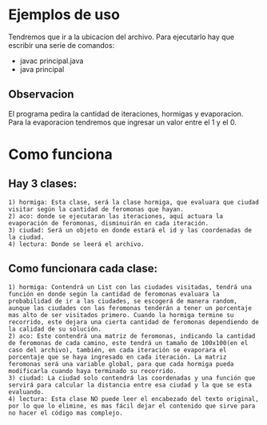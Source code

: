 # Ejemplos de uso

Tendremos que ir a la ubicacion del archivo. Para ejecutarlo hay que escribir una serie de comandos:
- javac principal.java
- java principal
## Observacion
El programa pedira la cantidad de iteraciones, hormigas y evaporacion. Para la evaporacion tendremos que ingresar un valor entre el 1 y el 0.

# Como funciona

## Hay 3 clases:
	1) hormiga: Esta clase, será la clase hormiga, que evaluara que ciudad visitar según la cantidad de feromonas que hayan.
	2) aco: donde se ejecutaran las iteraciones, aquí actuara la evaporación de feromonas, disminuirán en cada iteración.
	3) ciudad: Será un objeto en donde estará el id y las coordenadas de la ciudad.
	4) lectura: Donde se leerá el archivo.


## Como funcionara cada clase:

	1) hormiga: Contendrá un List con las ciudades visitadas, tendrá una función en donde según la cantidad de feromonas evaluara la probabilidad de ir a las ciudades, se escogerá de manera random, aunque las ciudades con las feromonas tenderán a tener un porcentaje mas alto de ser visitados primero. Cuando la hormiga termine su recorrido, este dejara una cierta cantidad de feromonas dependiendo de la calidad de su solución.
    2) aco: Este contendrá una matriz de feromonas, indicando la cantidad de feromonas de cada camino, este tendrá un tamaño de 100x100(en el caso del archivo), también, en cada iteración se evaporara el porcentaje que se haya ingresado en cada iteración. La matriz feromonas será una variable global, para que cada hormiga pueda modificarla cuando haya terminado su recorrido.
    3) ciudad: La ciudad solo contendrá las coordenadas y una función que servirá para calcular la distancia entre esa ciudad y la que se esta evaluando.
    4) lectura: Esta clase NO puede leer el encabezado del texto original, por lo que lo elimine, es mas fácil dejar el contenido que sirve para no hacer el código mas complejo.
